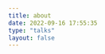 ```yaml
---
title: about
date: 2022-09-16 17:55:35
type: "talks"
layout: false
---
```


<head>
  <!-- ... -->
  <script src="//cdn.jsdelivr.net/gh/Uyoahz26/daodao@main/dist/qexo-dao.min.js"></script>
  <!-- ... -->
</head>
<body>
  <!-- ... -->
  <div id="qexoDaoDao"></div>
  <script>
    qexoDaodao?.init({
      el: "#qexoDaoDao",
      avatar: "https://cdn.luogu.com.cn/upload/usericon/247552.png",
      name: "Skysun0311",
      limit: 20,
      useLoadingImg: false,
      baseURL: "https://admin.skysun0311.top",
    }).then(function (){
      console.log("Qexo说说加载完成");
    })
  </script>
</body>
